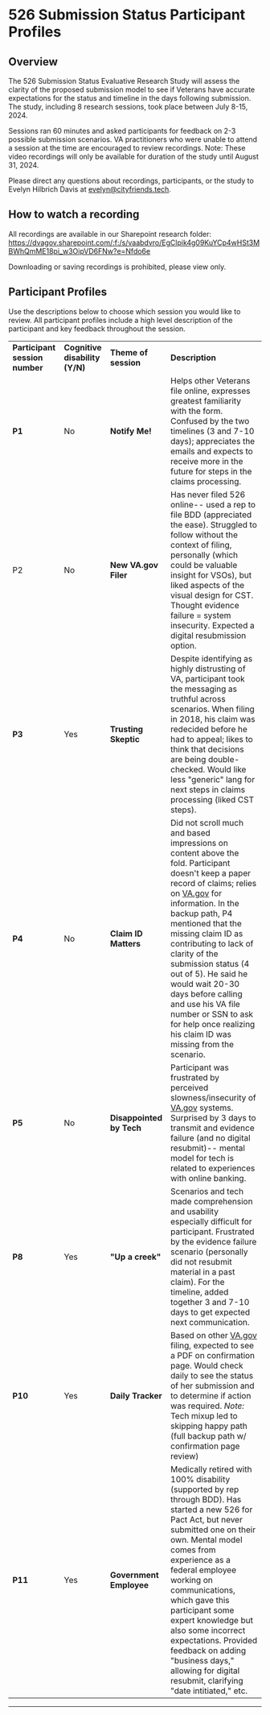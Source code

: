 

# 526 Submission Status Participant Profiles

## Overview

The 526 Submission Status Evaluative Research Study will assess the clarity of the proposed submission model to see if Veterans have accurate expectations for the status and timeline in the days following submission. The study, including 8 research sessions, took place between July 8-15, 2024. 

Sessions ran 60 minutes and asked participants for feedback on 2-3 possible submission scenarios. VA practitioners who were unable to attend a session at the time are encouraged to review recordings. Note: These video recordings will only be available for duration of the study until August 31, 2024. 

Please direct any questions about recordings, participants, or the study to Evelyn Hilbrich Davis at evelyn@cityfriends.tech. 

## How to watch a recording
All recordings are available in our Sharepoint research folder: https://dvagov.sharepoint.com/:f:/s/vaabdvro/EgClpik4g09KuYCp4wHSt3MBWhQmME18pi_w3OipVD6FNw?e=Nfdo6e

Downloading or saving recordings is prohibited, please view only. 

## Participant Profiles
Use the descriptions below to choose which session you would like to review. All participant profiles include a high level description of the participant and key feedback throughout the session. 

|   |   |  |  |
|--|--|--|--|
|**Participant session number**| **Cognitive disability (Y/N)** | **Theme of session**| **Description**
|**P1** |No| **Notify Me!** | Helps other Veterans file online, expresses greatest familiarity with the form. Confused by the two timelines (3 and 7-10 days); appreciates the emails and expects to receive more in the future for steps in the claims processing. |
|P2 |No| **New VA.gov Filer** | Has never filed 526 online-- used a rep to file BDD (appreciated the ease). Struggled to follow without the context of filing, personally (which could be valuable insight for VSOs), but liked aspects of the visual design for CST. Thought evidence failure = system insecurity. Expected a digital resubmission option.
|**P3** |Yes|**Trusting Skeptic**  | Despite identifying as highly distrusting of VA, participant took the messaging as truthful across scenarios. When filing in 2018, his claim was redecided before he had to appeal; likes to think that decisions are being double-checked. Would like less "generic" lang for next steps in claims processing (liked CST steps). 
|**P4** |No| **Claim ID Matters**|Did not scroll much and based impressions on content above the fold. Participant doesn't keep a paper record of claims; relies on [VA.gov](http://va.gov/) for information. In the backup path, P4 mentioned that the missing claim ID as contributing to lack of clarity of the submission status (4 out of 5). He said he would wait 20-30 days before calling and use his VA file number or SSN to ask for help once realizing his claim ID was missing from the scenario.  |
|**P5** |No| **Disappointed by Tech**| Participant was frustrated by perceived slowness/insecurity of [VA.gov](http://va.gov/) systems. Surprised by 3 days to transmit and evidence failure (and no digital resubmit)-- mental model for tech is related to experiences with online banking.|
| **P8** |Yes|  **"Up a creek"** |Scenarios and tech made comprehension and usability especially difficult for participant. Frustrated by the evidence failure scenario (personally did not resubmit material in a past claim). For the timeline, added together 3 and 7-10 days to get expected next communication.|
|**P10**|Yes| **Daily Tracker** | Based on other [VA.gov](http://va.gov/) filing, expected to see a PDF on confirmation page. Would check daily to see the status of her submission and to determine if action was required.  *Note:* Tech mixup led to skipping happy path (full backup path w/ confirmation page review) 
|**P11**|Yes| **Government Employee** | Medically retired with 100% disability (supported by rep through BDD). Has started a new 526 for Pact Act, but never submitted one on their own. Mental model comes from experience as a federal employee working on communications, which gave this participant some expert knowledge but also some incorrect expectations. Provided feedback on adding "business days," allowing for digital resubmit, clarifying "date intitiated," etc.

****


